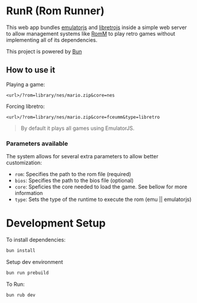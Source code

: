 # RunR (Rom Runner)

This web app bundles [emulatorjs](https://github.com/EmulatorJS/EmulatorJS) and [libretrojs](https://github.com/linuxserver/libretrojs) inside a simple web server to allow management systems like [RomM](https://github.com/zurdi15/romm) to play retro games without implementing all of its dependencies.

This project is powered by [Bun](https://bun.sh/)

## How to use it

Playing a game:

``` 
<url>/?rom=library/nes/mario.zip&core=nes
```

Forcing libretro:
 
```
<url>/?rom=library/nes/mario.zip&core=fceumm&type=libretro
```
> By default it plays all games using EmulatorJS.


### Parameters available

The system allows for several extra parameters to allow better customization:

- `rom`: Specifies the path to the rom file (required)
- `bios`: Specifies the path to the bios file (optional)
- `core`: Speficies the core needed to load the game. See bellow for more information
- `type`: Sets the type of the runtime to execute the rom (emu || emulatorjs)


# Development Setup

To install dependencies:

```bash
bun install
```

Setup dev environment

```bash
bun run prebuild
```

To Run:

``` bash
bun rub dev
```
